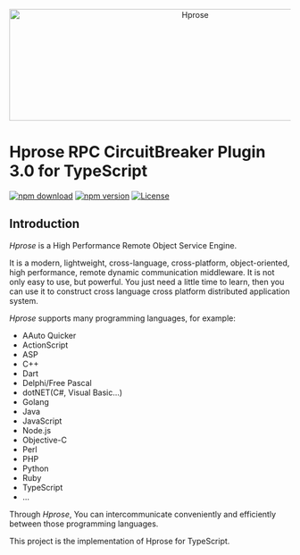 <p align="center"><img src="https://hprose.com/banner.@2x.png" alt="Hprose" title="Hprose" width="650" height="200" /></p>

# Hprose RPC CircuitBreaker Plugin 3.0 for TypeScript

[![npm download](https://img.shields.io/npm/dm/@hprose/rpc-plugin-circuitbreaker.svg)](https://www.npmjs.com/package/@hprose/rpc-plugin-circuitbreaker)
[![npm version](https://img.shields.io/npm/v/@hprose/rpc-plugin-circuitbreaker.svg)](https://www.npmjs.com/package/@hprose/rpc-plugin-circuitbreaker)
[![License](https://img.shields.io/npm/l/@hprose/rpc-plugin-circuitbreaker.svg)](http://opensource.org/licenses/MIT)

## Introduction

*Hprose* is a High Performance Remote Object Service Engine.

It is a modern, lightweight, cross-language, cross-platform, object-oriented, high performance, remote dynamic communication middleware. It is not only easy to use, but powerful. You just need a little time to learn, then you can use it to construct cross language cross platform distributed application system.

*Hprose* supports many programming languages, for example:

* AAuto Quicker
* ActionScript
* ASP
* C++
* Dart
* Delphi/Free Pascal
* dotNET(C#, Visual Basic...)
* Golang
* Java
* JavaScript
* Node.js
* Objective-C
* Perl
* PHP
* Python
* Ruby
* TypeScript
* ...

Through *Hprose*, You can intercommunicate conveniently and efficiently between those programming languages.

This project is the implementation of Hprose for TypeScript.

